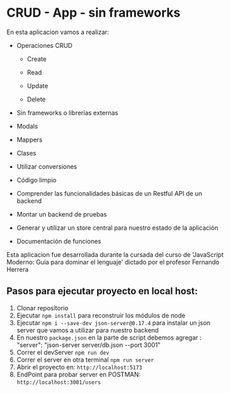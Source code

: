 # CRUD - App - sin frameworks

En esta aplicacion vamos a realizar:

- Operaciones CRUD

  - Create

  - Read

  - Update

  - Delete

- Sin frameworks o librerías externas

- Modals

- Mappers

- Clases

- Utilizar conversiones

- Código limpio

- Comprender las funcionalidades básicas de un Restful API de un backend

- Montar un backend de pruebas

- Generar y utilizar un store central para nuestro estado de la aplicación

- Documentación de funciones

Esta aplicacion fue desarrollada durante la cursada del curso de 'JavaScript Moderno: Guía para dominar el lenguaje' dictado por el profesor Fernando Herrera

## Pasos para ejecutar proyecto en local host:

1. Clonar repositorio
2. Ejecutar `npm install` para reconstruir los módulos de node
3. Ejecutar `npm i --save-dev json-server@0.17.4` para instalar un json server que vamos a utilizar para nuestro backend
4. En nuestro `package.json` en la parte de script debemos agregar : "server": "json-server server/db.json --port 3001"
5. Correr el devServer `npm run dev`
6. Correr el server en otra terminal `npm run server`
7. Abrir el proyecto en: `http://localhost:5173`
8. EndPoint para probar server en POSTMAN: `http://localhost:3001/users`
